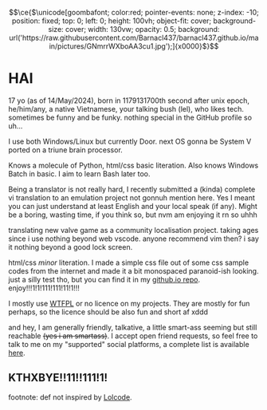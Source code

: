 ```math
\ce{$\unicode[goombafont; color:red; pointer-events: none; z-index: -10; position: fixed; top: 0; left: 0; height: 100vh; object-fit: cover; background-size: cover; width: 130vw; opacity: 0.5; background: url('https://raw.githubusercontent.com/Barnacl437/barnacl437.github.io/main/pictures/GNmrrWXboAA3cu1.jpg');]{x0000}$}
```
# HAI
17 yo (as of 14/May/2024), born in 1179131700th second after unix epoch, he/him/any, a native Vietnamese, your talking bush (lel), who likes tech. sometimes be funny and be funky.
nothing special in the GitHub profile so uh...

 I use both Windows/Linux but currently Door. next OS gonna be System V ported on a triune brain processor.

Knows a molecule of Python, html/css basic literation.
Also knows Windows Batch in basic. I aim to learn Bash later too.

Being a translator is not really hard, I recently submitted a (kinda) complete vi translation to an emulation project not gonnuh mention here. Yes I meant you can just understand at least English and your local speak (if any). Might be a boring, wasting time, if you think so, but nvm am enjoying it rn so uhhh

translating new valve game as a community localisation project. taking ages since i use nothing beyond web vscode. anyone recommend vim then? i say it nothing beyond a good lock screen. 

html/css _minor_ literation. I made a simple css file out of some css sample codes from the internet and made it a bit monospaced paranoid-ish looking. just a silly test tho, but you can find it in my [github.io repo](https://github.com/barnacl437/barnacl437.github.io). enjoy!!!1!1!111!111!11!1!!!

I mostly use [WTFPL](https://en.wikipedia.org/wiki/WTFPL) or no licence on my projects. They are mostly for fun perhaps, so the licence should be also fun and short af xddd

and hey, I am generally friendly, talkative, a little smart-ass seeming but still reachable ~~(yes i am smartass)~~. I accept open friend requests, so feel free to talk to me on my "supported" social platforms, a complete list is available [here](https://barnacl437.github.io/#social-links).

## KTHXBYE!!11!!111!1!

footnote: def not inspired by [Lolcode](http://www.lolcode.org/).
